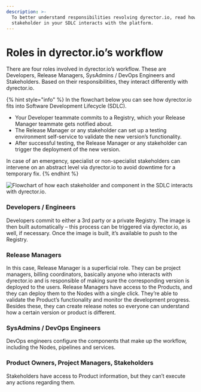 ```yaml
---
description: >-
  To better understand responsibilities revolving dyrector.io, read how each
  stakeholder in your SDLC interacts with the platform.
---
```


# Roles in dyrector.io’s workflow

There are four roles involved in dyrector.io’s workflow. These are Developers, Release Managers, SysAdmins / DevOps Engineers and Stakeholders. Based on their responsibilities, they interact differently with dyrector.io.

{% hint style="info" %}
In the flowchart below you can see how dyrector.io fits into Software Development Lifecycle (SDLC).

* Your Developer teammate commits to a Registry, which your Release Manager teammate gets notified about.
* The Release Manager or any stakeholder can set up a testing environment self-service to validate the new version’s functionality.
* After successful testing, the Release Manager or any stakeholder can trigger the deployment of the new version.

In case of an emergency, specialist or non-specialist stakeholders can intervene on an abstract level via dyrector.io to avoid downtime for a temporary fix.
{% endhint %}

![Flowchart of how each stakeholder and component in the SDLC interacts with dyrector.io.](<../../docs/.gitbook/assets/dyrector.io @ decks.png>)

### Developers / Engineers

Developers commit to either a 3rd party or a private Registry. The image is then built automatically – this process can be triggered via dyrector.io, as well, if necessary. Once the image is built, it’s available to push to the Registry.

### Release Managers

In this case, Release Manager is a superficial role. They can be project managers, billing coordinators, basically anyone who interacts with dyrector.io and is responsible of making sure the corresponding version is deployed to the users. Release Managers have access to the Products, and they can deploy them to the Nodes with a single click. They’re able to validate the Product’s functionality and monitor the development progress. Besides these, they can create release notes so everyone can understand how a certain version or product is different.

### SysAdmins / DevOps Engineers

DevOps engineers configure the components that make up the workflow, including the Nodes, pipelines and services.

### Product Owners, Project Managers, Stakeholders

Stakeholders have access to Product information, but they can’t execute any actions regarding them.
